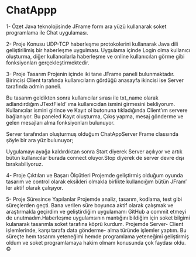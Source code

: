 # ChatAppp
1-	Özet
Java teknolojisinde JFrame form ara yüzü kullanarak soket programlama ile Chat uygulaması.

2-	Proje Konusu
UDP-TCP haberleşme protokolerini kullanarak Java dili geliştirilimiş bir haberleşme uygulması. Uygulama içinde Login olma kullanıcı oluşturma, diğer kullancılarla haberleşme ve online kullanıcıları görme gibi fonksiyonları gerçekleştirmektedir.

3-	Proje Tasarım
Projenin içinde iki tane JFrame paneli bulunmaktadır. Birincisi Client tarafında kullanıcıların gördüğü anasayfa ikincisi ise Server tarafında admin paneli.
 

Bu tasarım geldikten sonra kullanıcılar sırası ile txt_name olarak adlandırdığım JTextField’ ıma kullanıcıdan ismini girmesini bekliyorum. Kullanıcılar ismini girince ve Kayıt ol butonuna tıkladığında 
Client’ım servere bağlanıyor.  Bu paneled Kayıt oluşturma, Çıkış yapma, mesaj gönderme ve gelen mesajları alma fonksiyonları bulunuyor.
 


Server tarafından oluşturmuş olduğum ChatAppServer Frame classında şöyle bir ara yüz bulunuyor; 

Uygulamayı ayağa kaldırdıktan sonra Start diyerek Server açılıyor ve artık bütün kullanıcılar burada connect oluyor.Stop diyerek de server devre dışı bırakabiliyoruz.


4-	Proje Çıktıları ve Başarı Ölçütleri
Projemde geliştirmiş olduğum oyunda tasarım ve control olarak  eksikleri olmakla birlikte kullancığım bütün JFram’ ler aktif olarak çalışıyor.

5-	Proje Süresince Yapılanlar
Projemde analiz, tasarım,  kodlama, test gibi süreçlerden geçti. Bana verilen süre boyunca aktif olarak çalışmak ve araştırmakla geçirdim ve geliştirdiğim uygulamamı GitHub a commit etmeyi de unutmadım.Haberleşme uygulamsının mantığını bildiğim için soket bilgimi kulanarak tasarımla soket tarafına köprü kurdum. Projemde Server- Client işlemlerinde, karşı tarafa data gönderme- alma türünde işlemler yaptım. Bu süreçte hem tasarım yeteneğimi hemde programlama yeteneğimi geliştirmiş oldum ve soket programlamaya hakim olmam konusunda çok faydası oldu.
©

